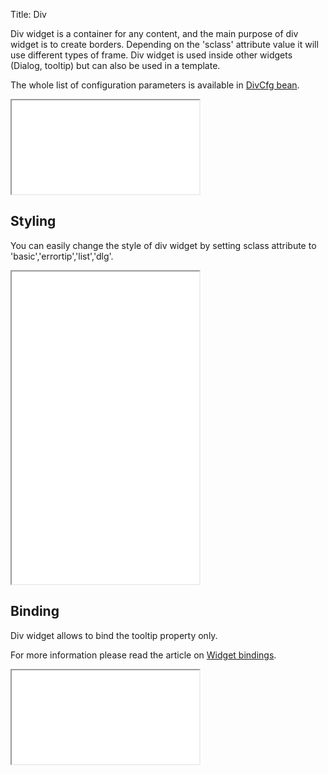 Title: Div

Div widget is a container for any content, and the main purpose of div widget is to create borders. Depending on the 'sclass' attribute value it will use different types of frame. Div widget is used inside other widgets (Dialog, tooltip) but can also be used in a template.

<script src='%SNIPPETS_SERVER_URL%/snippets/github.com/ariatemplates/documentation-code/snippets/widgets/div/Snippet.tpl?tag=wgtDivAction&lang=at&outdent=true'></script>

The whole list of configuration parameters is available in [DivCfg bean](http://ariatemplates.com/api/#aria.widgets.CfgBeans:DivCfg).

<iframe class='samples' src='%SNIPPETS_SERVER_URL%/samples/github.com/ariatemplates/documentation-code/samples/widgets/div/' ></iframe>

## Styling

You can easily change the style of div widget by setting sclass attribute to 'basic','errortip','list','dlg'.

<iframe class='samples' style="height:500px" src='%SNIPPETS_SERVER_URL%/samples/github.com/ariatemplates/documentation-code/samples/widgets/div/styling/' ></iframe>

## Binding

Div widget allows to bind the tooltip property only.

For more information please read the article on [Widget bindings](widget_bindings).

<iframe class='samples' src='%SNIPPETS_SERVER_URL%/samples/github.com/ariatemplates/documentation-code/samples/widgets/div/binding/' ></iframe>